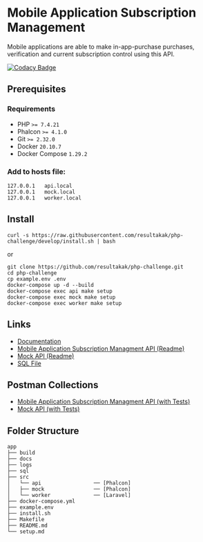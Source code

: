 Mobile Application Subscription Management
===

Mobile applications are able to make in-app-purchase purchases, verification and current subscription control using this API.

[![Codacy Badge](https://api.codacy.com/project/badge/Grade/6f0afcfa224d41a09047f7857af08e7e)](https://app.codacy.com/gh/resultakak/php-challenge?utm_source=github.com&utm_medium=referral&utm_content=resultakak/php-challenge&utm_campaign=Badge_Grade_Settings)

## Prerequisites

### Requirements

* PHP `>= 7.4.21`
* Phalcon `>= 4.1.0`
* Git `>= 2.32.0`
* Docker `20.10.7`
* Docker Compose `1.29.2`

### Add to hosts file:

```shell
127.0.0.1	api.local
127.0.0.1	mock.local
127.0.0.1	worker.local
```

## Install

```shell
curl -s https://raw.githubusercontent.com/resultakak/php-challenge/develop/install.sh | bash
```

or

```shell
git clone https://github.com/resultakak/php-challenge.git
cd php-challenge
cp example.env .env
docker-compose up -d --build
docker-compose exec api make setup
docker-compose exec mock make setup
docker-compose exec worker make setup
```

## Links

* [Documentation](https://resul.me/php-challenge/)
* [Mobile Application Subscription Managment API (Readme)](https://github.com/resultakak/php-challenge/tree/develop/src/api#readme)
* [Mock API (Readme)](https://github.com/resultakak/php-challenge/tree/develop/src/mock#readme)
* [SQL File](https://github.com/resultakak/php-challenge/blob/develop/sql/db.sql)

## Postman Collections

* [Mobile Application Subscription Managment API (with Tests)](https://github.com/resultakak/php-challenge/blob/develop/docs/Rest_API.postman_collection.json)
* [Mock API (with Tests)](https://github.com/resultakak/php-challenge/blob/develop/docs/Mock_API.postman_collection.json)

## Folder Structure

```
app
├── build
├── docs
├── logs
├── sql
├── src
│   └── api                 ── [Phalcon]
│   ├── mock                ── [Phalcon]
│   └── worker              ── [Laravel]
├── docker-compose.yml
├── example.env
├── install.sh
├── Makefile
├── README.md
└── setup.md                    
```
